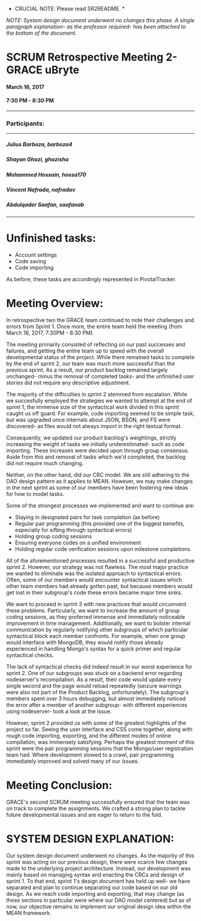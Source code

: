* CRUCIAL NOTE: Please read SR2README. *

*NOTE: System design document underwent no changes this phase. A single paragraph explanation- as the professor required- has been attached to the bottom of the document.*
# SCRUM Retrospective Meeting 2- GRACE uBryte

#### March 16, 2017 
#### 7:30 PM - 8:30 PM
---
### Participants:
***
##### Julius Barboza, barboza4
##### Shayan Ghazi, ghazisha
##### Mohammed Hossain, hossa170
##### Vincent Nafrada, nafradav 
##### Abdulqader Saafan, saafanab
***

# Unfinished tasks:

- Account settings
- Code saving
- Code importing

As before, these tasks are accordingly represented in PivotalTracker. 

# Meeting Overview:

In retrospective two the GRACE team continued to note their challenges and errors from Sprint 1. Once more, the entire team held the meeting (from March 16, 2017, 7:30PM - 8:30 PM). 

The meeting primarily consisted of reflecting on our past successes and failures, and getting the entire team up to speed with the overall developmental status of the project. While there remained tasks to complete by the end of sprint 2, our team was much more successful than the previous sprint. As a result, our product backlog remained largely unchanged- minus the removal of completed tasks- and the unfinished user stories did not require any descriptive adjustment. 

The majority of the difficulties in sprint 2 stemmed from escalation. While we succesfully employed the strategies we wanted to attempt at the end of sprint 1, the immense size of the syntactical work divided in this sprint caught us off guard. For example, code importing seemed to be simple task, but was upgraded once internals about JSON, BSON, and FS were discovered- as files would not always import in the right textual format.

Consequently, we updated our product backlog's weightings, strictly increasing the weight of tasks we initially underestimated- such as code importing. These increases were decided upon through group consensus. Aside from this and removal of tasks which we'd completed, the backlog did not require much changing.

Neither, on the other hand, did our CRC model. We are still adhering to the DAO design pattern as it applies to MEAN. However, we may make changes in the next sprint as some of our members have been fostering new ideas for how to model tasks.

Some of the strongest processes we implemented and want to continue are:
- Staying in designated pairs for task completion (as before)
- Regular pair programming (this provided one of the biggest benefits, especially for sifting through syntactical errors)
- Holding group coding sessions 
- Ensuring everyone codes on a unified environment
- Holding regular code verification sessions upon milestone completions

All of the aforementioned processes resulted in a successful and productive sprint 2. However, our strategy was not flawless. The most major practice we wanted to eliminate was the isolated approach to syntactical errors. Often, some of our members would encounter syntactical issues which other team members had already gotten past, but because members would get lost in their subgroup's code these errors became major time sinks.

We want to proceed in sprint 3 with new practices that would circumvent these problems. Particularly, we want to increase the amount of group coding sessions, as they proferred immense and immediately noticeable improvement in time management. Additionally, we want to bolster internal communication by regularly notifying other subgroups of which particular syntactical block each member confronts. For example, when one group would interface with MongoDB, they would notify those already experienced in handling Mongo's syntax for a quick primer and regular syntactical checks. 

The lack of syntactical checks did indeed result in our worst experience for sprint 2. One of our subgroups was stuck on a backend error regarding nodeserver's recompilation. As a result, their code would update every single second and the page would reload repeatedly (seizure warnings were also not part of the Product Backlog, unfortunately). The subgroup's members spent over 3 hours debugging, but almost immediately noticed the error after a member of another subgroup- with different experiences using nodeserver- took a look at the issue.

However, sprint 2 provided us with some of the greatest highlights of the project so far. Seeing the user interface and CSS come together, along with rough code importing, exporting, and the different modes of online compilation, was immensely satisfying. Perhaps the greatest moment of this sprint were the pair programming sessions that the Mongo/user registration team had. Where development slowed to a crawl, pair programming immediately improved and solved many of our issues.

# Meeting Conclusion:

GRACE's second SCRUM meeting successfully ensured that the team was on track to complete the assignments. We crafted a strong plan to tackle future developmental issues and are eager to return to the fold.

# SYSTEM DESIGN EXPLANATION:

Our system design document underwent no changes. As the majority of this sprint was acting on our previous design, there were scarce few changes made to the underlying project architecture. Instead, our development was mainly based on managing syntax and enacting the CRCs and design of sprint 1. To that end, sprint 1's design document has held up well- we have separated and plan to continue separating our code based on our old design. As we reach code importing and exporting, that may change (as these sections in particular were where our DAO model centered) but as of now, our objective remains to implement our original design idea within the MEAN framework.
